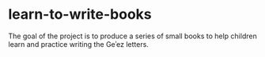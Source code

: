 # learn-to-write-books
The goal of the project is to produce a series of small books to help children learn and practice writing the Geʾez letters.
